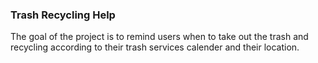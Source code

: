 ### Trash Recycling Help
The goal of the project is to remind users when to take out the trash and recycling according to their trash services calender and their location.
